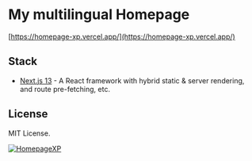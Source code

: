 # My multilingual Homepage 

[https://homepage-xp.vercel.app/](https://homepage-xp.vercel.app/)

## Stack

- [Next.js 13](https://nextjs.org/) - A React framework with hybrid static & server rendering, and route pre-fetching, etc.

## License

MIT License.

[![HomepageXP](https://github.com/Halatnbly/homepage-xp/blob/main/public/screenshot.png)](https://homepage-xp.vercel.app/)